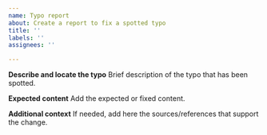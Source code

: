 ```yaml
---
name: Typo report
about: Create a report to fix a spotted typo
title: ''
labels: ''
assignees: ''

---
```


**Describe and locate the typo**
Brief description of the typo that has been spotted.

**Expected content**
Add the expected or fixed content.

**Additional context**
If needed, add here the sources/references that support the change.
